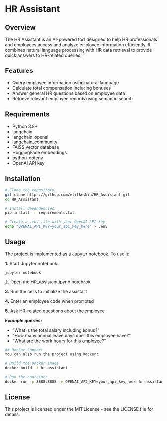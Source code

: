 # HR Assistant
## Overview
The HR Assistant is an AI-powered tool designed to help HR professionals and employees access and analyze employee information efficiently. It combines natural language processing with HR data retrieval to provide quick answers to HR-related queries.

## Features
- Query employee information using natural language
- Calculate total compensation including bonuses
- Answer general HR questions based on employee data
- Retrieve relevant employee records using semantic search

## Requirements
- Python 3.8+
- langchain
- langchain_openai
- langchain_community
- FAISS vector database
- HuggingFace embeddings
- python-dotenv
- OpenAI API key


## Installation
 ```bash
# Clone the repository
git clone https://github.com/elifkeskin/HR_Assistant.git
cd HR_Assistant

# Install dependencies
pip install -r requirements.txt

# Create a .env file with your OpenAI API key
echo "OPENAI_API_KEY=your_api_key_here" > .env
```

## Usage
The project is implemented as a Jupyter notebook. To use it:

**1.** Start Jupyter notebook:

```bash
jupyter notebook
```
**2.** Open the HR_Assistant.ipynb notebook

**3.** Run the cells to initialize the assistant

**4.** Enter an employee code when prompted

**5.** Ask HR-related questions about the employee

***Example queries:***

- "What is the total salary including bonus?"
- "How many annual leave days does this employee have?"
- "What are the work hours for this employee?"

 ```bash
## Docker Support
You can also run the project using Docker:

# Build the Docker image
docker build -t hr-assistant .

# Run the container
docker run -p 8888:8888 -e OPENAI_API_KEY=your_api_key_here hr-assistant
```

## License
This project is licensed under the MIT License - see the LICENSE file for details.
